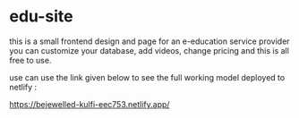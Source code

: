 # edu-site
this is a small frontend design and page for an e-education service provider you can customize your database, add videos, change pricing and this is all free to use.


use can use the link given below to see the full working model deployed to netlify :

https://bejewelled-kulfi-eec753.netlify.app/
